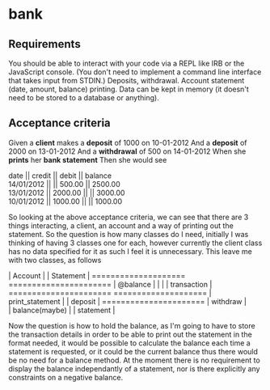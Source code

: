 # bank

## Requirements

You should be able to interact with your code via a REPL like IRB or the JavaScript console. (You don't need to implement a command line interface that takes input from STDIN.)
Deposits, withdrawal.
Account statement (date, amount, balance) printing.
Data can be kept in memory (it doesn't need to be stored to a database or anything).

## Acceptance criteria

Given a **client** makes a **deposit** of 1000 on 10-01-2012
And a **deposit** of 2000 on 13-01-2012
And a **withdrawal** of 500 on 14-01-2012
When she **prints** her **bank statement**
Then she would see

date       || credit  || debit  || balance                                                                                    	
14/01/2012 ||         || 500.00 || 2500.00																						
13/01/2012 || 2000.00 ||        || 3000.00																						
10/01/2012 || 1000.00 ||        || 1000.00																						

So looking at the above acceptance criteria, we can see that there are 3 things interacting, a client, an account and a way of printing out the statement. So the question is how many classes do I need, initially I was thinking of having 3 classes one for each, however currently the client class has no data specified for it as such I feel it is unnecessary. This leave me with two classes, as follows

|     Account      |                       |    Statement       |
====================                       ======================
| @balance         |  					   |                    |
| transaction      |                       ======================
====================                       |  print_statement   |
| deposit          |                       ======================
| withdraw         |					   
| balance(maybe)   |
| statement        |

Now the question is how to hold the balance, as I'm going to have to store the transaction details in order to be able to print out the statement in the format needed, it would be possible to calculate the balance each time a statement is requested, or it could be the current balance thus there would be no need for a balance method. At the moment there is no requirement to display the balance independantly of a statement, nor is there explicitly any constraints on a negative balance. 